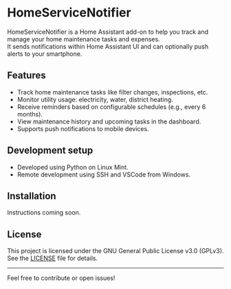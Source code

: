 # HomeServiceNotifier

HomeServiceNotifier is a Home Assistant add-on to help you track and manage your home maintenance tasks and expenses.  
It sends notifications within Home Assistant UI and can optionally push alerts to your smartphone.

## Features
- Track home maintenance tasks like filter changes, inspections, etc.
- Monitor utility usage: electricity, water, district heating.
- Receive reminders based on configurable schedules (e.g., every 6 months).
- View maintenance history and upcoming tasks in the dashboard.
- Supports push notifications to mobile devices.

## Development setup
- Developed using Python on Linux Mint.
- Remote development using SSH and VSCode from Windows.

## Installation
Instructions coming soon.

## License
This project is licensed under the GNU General Public License v3.0 (GPLv3). See the [LICENSE](LICENSE) file for details.

---

Feel free to contribute or open issues!

